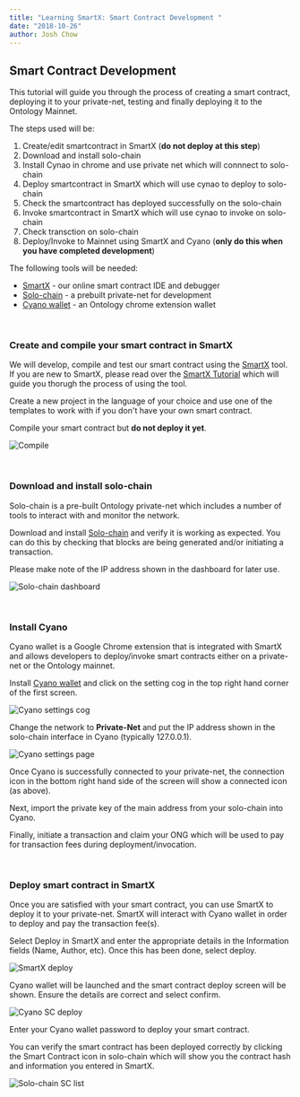 ```yaml
---
title: "Learning SmartX: Smart Contract Development "
date: "2018-10-26"
author: Josh Chow
---
```



## Smart Contract Development

This tutorial will guide you through the process of creating a smart contract, deploying it to your private-net, testing and finally deploying it to the Ontology Mainnet. 

The steps used will be:

1. Create/edit smartcontract in SmartX (**do not deploy at this step**)
2. Download and install solo-chain
3. Install Cynao in chrome and use private net which will connnect to solo-chain
4. Deploy smartcontract in SmartX which will use cynao to deploy to solo-chain
5. Check the smartcontract has deployed successfully on the solo-chain
6. Invoke smartcontract in SmartX  which will use cynao to invoke on solo-chain
7. Check transction on solo-chain
8. Deploy/Invoke to Mainnet using SmartX and Cyano (**only do this when you have completed development**)


The following tools will be needed:

* [SmartX](https://smartx.ont.io/) - our online smart contract IDE and debugger
* [Solo-chain](https://github.com/punicasuite/solo-chain/releases) - a prebuilt private-net for development
* [Cyano wallet](https://chrome.google.com/webstore/detail/cyano-wallet/dkdedlpgdmmkkfjabffeganieamfklkm?utm_source=chrome-ntp-icon) - an Ontology chrome extension wallet
<p><br>


### Create and compile your smart contract in SmartX

We will develop, compile and test our smart contract using the [SmartX](https://smartx.ont.io/) tool. If you are new to SmartX, please read over the [SmartX Tutorial](https://ontio.github.io/documentation/SmartX_Tutorial_en.html) which will guide you thorugh the process of using the tool.

Create a new project in the language of your choice and use one of the templates to work with if you don't have your own smart contract. 

Compile your smart contract but **do not deploy it yet**.

![Compile](https://raw.githubusercontent.com/panther142/documentation/master/docs/lib/images/SmartX_compile.jpg)


<p><br>

### Download and install solo-chain

Solo-chain is a pre-built Ontology private-net which includes a number of tools to interact with and monitor the network.

Download and install [Solo-chain](https://github.com/punicasuite/solo-chain/releases) and verify it is working as expected.  You can do this by checking that blocks are being generated and/or initiating a transaction.  

Please make note of the IP address shown in the dashboard for later use.

![Solo-chain dashboard](https://raw.githubusercontent.com/panther142/documentation/master/docs/lib/images/solo-chain_interface.jpg)

<p><br>

### Install Cyano

Cyano wallet is a Google Chrome extension that is integrated with SmartX and allows developers to deploy/invoke smart contracts either on a private-net or the Ontology mainnet.

Install [Cyano wallet](https://chrome.google.com/webstore/detail/cyano-wallet/dkdedlpgdmmkkfjabffeganieamfklkm?utm_source=chrome-ntp-icon) and click on the setting cog in the top right hand corner of the first screen.

![Cyano settings cog](https://raw.githubusercontent.com/panther142/documentation/master/docs/lib/images/Cyano_settings_cog.jpg)

Change the network to **Private-Net** and put the IP address shown in the solo-chain interface in Cyano (typically 127.0.0.1).

![Cyano settings page](https://raw.githubusercontent.com/panther142/documentation/master/docs/lib/images/Cyano_settings_page.jpg)

Once Cyano is successfully connected to your private-net, the connection icon in the bottom right hand side of the screen will show a connected icon (as above).

Next, import the private key of the main address from your solo-chain into Cyano.

Finally, initiate a transaction and claim your ONG which will be used to pay for transaction fees during deployment/invocation.
<p><br>

### Deploy smart contract in SmartX

Once you are satisfied with your smart contract, you can use SmartX to deploy it to your private-net.  SmartX will interact with Cyano wallet in order to deploy and pay the transaction fee(s).

Select Deploy in SmartX and enter the appropriate details in the Information fields (Name, Author, etc).  Once this has been done, select deploy.

![SmartX deploy](https://raw.githubusercontent.com/panther142/documentation/master/docs/lib/images/SmartX_deploy.jpg)

<p>
Cyano wallet will be launched and the smart contract deploy screen will be shown.  Ensure the details are correct and select confirm.  

![Cyano SC deploy](https://raw.githubusercontent.com/panther142/documentation/master/docs/lib/images/Cyano_SC_deploy.jpg)

Enter your Cyano wallet password to deploy your smart contract.

You can verify the smart contract has been deployed correctly by clicking the Smart Contract icon in solo-chain which will show you the contract hash and information you entered in SmartX.

![Solo-chain SC list](https://raw.githubusercontent.com/panther142/documentation/master/docs/lib/images/solo-chain_SC_list.jpg)


